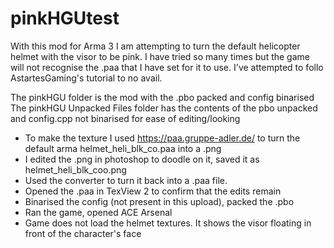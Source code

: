 # pinkHGUtest
With this mod for Arma 3 I am attempting to turn the default helicopter helmet with the visor to be pink. I have tried so many times but the game will not recognise the .paa that I have set for it to use. I've attempted to follo AstartesGaming's tutorial to no avail.

The pinkHGU folder is the mod with the .pbo packed and config binarised
The pinkHGU Unpacked Files folder has the contents of the pbo unpacked and config.cpp not binarised for ease of editing/looking

- To make the texture I used https://paa.gruppe-adler.de/ to turn the default arma helmet_heli_blk_co.paa into a .png
- I edited the .png in photoshop to doodle on it, saved it as helmet_heli_blk_coo.png
- Used the converter to turn it back into a .paa file.
- Opened the .paa in TexView 2 to confirm that the edits remain
- Binarised the config (not present in this upload), packed the .pbo
- Ran the game, opened ACE Arsenal
- Game does not load the helmet textures. It shows the visor floating in front of the character's face
